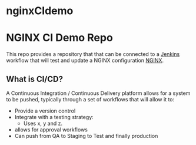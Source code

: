 # nginxCIdemo

# NGINX CI Demo Repo

This repo provides a repository that that can be connected to a [Jenkins](https://jenkins.io) workflow that will test and update a NGINX configuration [NGINX](https://www.nginx.com).

## What is CI/CD?
A Continuous Integration / Continuous Delivery platform allows for a system to be pushed, typically through a set of workflows that will allow it to:
* Provide a version control
* Integrate with a testing strategy:
    * Uses x, y and z.
* allows for approval workflows
* Can push from QA to Staging to Test and finally production
